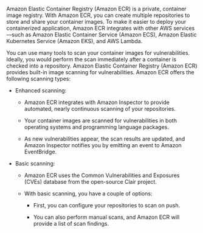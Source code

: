Amazon Elastic Container Registry (Amazon ECR) is a private, container image registry. With Amazon ECR, you can create multiple repositories to store and share your container images. To make it easier to deploy your containerized application, Amazon ECR integrates with other AWS services—such as Amazon Elastic Container Service (Amazon ECS), Amazon Elastic Kubernetes Service (Amazon EKS), and AWS Lambda.

You can use many tools to scan your container images for vulnerabilities. Ideally, you would perform the scan immediately after a container is checked into a repository. Amazon Elastic Container Registry (Amazon ECR) provides built-in image scanning for vulnerabilities. Amazon ECR offers the following scanning types:

- Enhanced scanning: 
    
    - Amazon ECR integrates with Amazon Inspector to provide automated, nearly continuous scanning of your repositories. 
        
    - Your container images are scanned for vulnerabilities in both operating systems and programming language packages. 
        
    - As new vulnerabilities appear, the scan results are updated, and Amazon Inspector notifies you by emitting an event to Amazon EventBridge.
        
- Basic scanning: 
    
    - Amazon ECR uses the Common Vulnerabilities and Exposures (CVEs) database from the open-source Clair project. 
        
    - With basic scanning, you have a couple of options:
        
        - First, you can configure your repositories to scan on push. 
            
        - You can also perform manual scans, and Amazon ECR will provide a list of scan findings.
